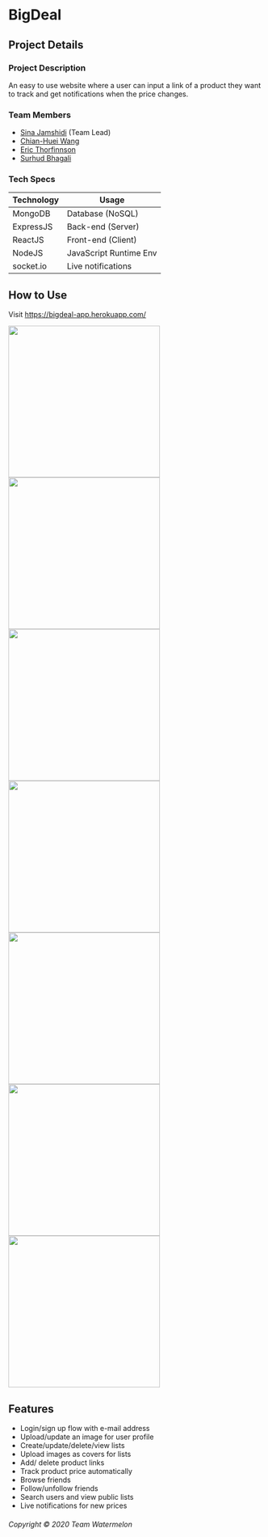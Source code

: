 # BigDeal
## Project Details
### Project Description
An easy to use website where a user can input a link of a product they want to track and get notifications when the price changes.
### Team Members
* [Sina Jamshidi](https://github.com/sina-jamshidi) (Team Lead)
* [Chian-Huei Wang](https://github.com/ChianHuei)
* [Eric Thorfinnson](https://github.com/Ethorf)
* [Surhud Bhagali](https://github.com/surhud004)
### Tech Specs
Technology | Usage
---------- | ------
MongoDB    | Database (NoSQL)
ExpressJS  | Back-end (Server)
ReactJS    | Front-end (Client)
NodeJS     | JavaScript Runtime Env
socket.io  | Live notifications

## How to Use
Visit https://bigdeal-app.herokuapp.com/


<img src="https://team-watermelon-irene-719.s3-us-west-1.amazonaws.com/landing_page.png" width="300"><img src="https://team-watermelon-irene-719.s3-us-west-1.amazonaws.com/shopping_lists.png" width="300">
<img src="hhttps://team-watermelon-irene-719.s3-us-west-1.amazonaws.com/products_list.png" width="300"><img src="https://team-watermelon-irene-719.s3-us-west-1.amazonaws.com/create_new_list.png" width="300">
<img src="https://team-watermelon-irene-719.s3-us-west-1.amazonaws.com/friends.png" width="300"><img src="https://team-watermelon-irene-719.s3-us-west-1.amazonaws.com/notifications_page.png" width="300">
<img src="https://team-watermelon-irene-719.s3-us-west-1.amazonaws.com/notifications.png" width="300">


## Features
* Login/sign up flow with e-mail address
* Upload/update an image for user profile
* Create/update/delete/view lists
* Upload images as covers for lists
* Add/ delete product links
* Track product price automatically
* Browse friends
* Follow/unfollow friends
* Search users and view public lists
* Live notifications for new prices

###### Copyright &copy; 2020 Team Watermelon
